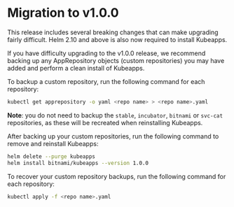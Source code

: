 # Migration to v1.0.0

This release includes several breaking changes that can make upgrading fairly
difficult. Helm 2.10 and above is also now required to install Kubeapps.

If you have difficulty upgrading to the v1.0.0 release, we recommend backing up
any AppRepository objects (custom repositories) you may have added and perform a
clean install of Kubeapps.

To backup a custom repository, run the following command for each repository:

```bash
kubectl get apprepository -o yaml <repo name> > <repo name>.yaml
```

**Note**: you do not need to backup the `stable`, `incubator`, `bitnami` or
`svc-cat` repositories, as these will be recreated when reinstalling Kubeapps.

After backing up your custom repositories, run the following command to remove
and reinstall Kubeapps:

```bash
helm delete --purge kubeapps
helm install bitnami/kubeapps --version 1.0.0
```

To recover your custom repository backups, run the following command for each
repository:

```bash
kubectl apply -f <repo name>.yaml
```
